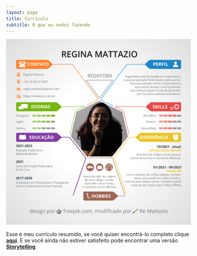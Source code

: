 ```yaml
---
layout: page
title: Currículo
subtitle: O que eu andei fazendo
---
```


<!--[![curriculo](/assets/img/curriculo-colorido6.png){: .mx-auto.d-block :}](/assets/img/curriculo-colorido6.png)-->
<a href="/assets/img/curriculo-colorido6.png" target="_blank"><img src="/assets/img/curriculo-colorido6.png" alt="curriculo" class="mx-auto d-block" /></a>

Esse é meu currículo resumido, se você quiser encontrá-lo completo clique [**aqui**](curriculocompleto.md). E se você ainda não estiver satisfeito pode encontrar uma versão [**Storytelling**](curriculostory.md).
